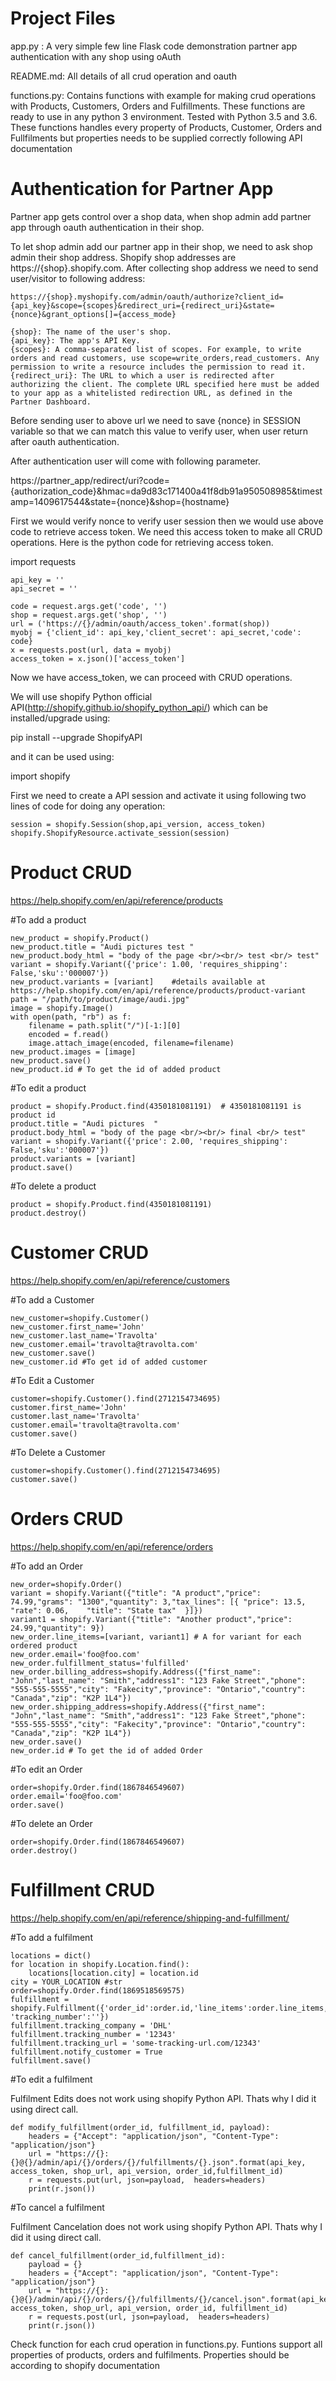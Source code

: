 # Project Files

app.py : A very simple few line Flask code demonstration partner app authentication with any shop using oAuth

README.md: All details of all crud operation and oauth

functions.py: Contains functions with example for making crud operations with Products, Customers, Orders and Fulfillments. These functions are ready to use in any python 3 environment. Tested with Python 3.5 and 3.6. These functions handles every property of Products, Customer, Orders and Fullfilments but properties needs to be supplied correctly following API documentation

# Authentication for Partner App

Partner app gets control over a shop data, when shop admin add partner app through oauth authentication in their shop.

To let shop admin add our partner app in their shop, we need to ask shop admin their shop address. Shopify shop addresses are https://{shop}.shopify.com. After collecting shop address we need to send user/visitor to following address:
```
https://{shop}.myshopify.com/admin/oauth/authorize?client_id={api_key}&scope={scopes}&redirect_uri={redirect_uri}&state={nonce}&grant_options[]={access_mode}

{shop}: The name of the user's shop.
{api_key}: The app's API Key.
{scopes}: A comma-separated list of scopes. For example, to write orders and read customers, use scope=write_orders,read_customers. Any permission to write a resource includes the permission to read it.
{redirect_uri}: The URL to which a user is redirected after authorizing the client. The complete URL specified here must be added to your app as a whitelisted redirection URL, as defined in the Partner Dashboard.
```
Before sending user to above url we need to save {nonce} in SESSION variable so that we can match this value to verify user, when user return after oauth authentication.

After authentication user will come with following parameter.

https://partner_app/redirect/uri?code={authorization_code}&hmac=da9d83c171400a41f8db91a950508985&timestamp=1409617544&state={nonce}&shop={hostname} 

First we would verify nonce to verify user session then we would use above code to retrieve access token. We need this access token to make all CRUD operations. Here is the python code for retrieving access token.

import requests
```
api_key = ''
api_secret = ''

code = request.args.get('code', '')
shop = request.args.get('shop', '')
url = ('https://{}/admin/oauth/access_token'.format(shop))
myobj = {'client_id': api_key,'client_secret': api_secret,'code': code}
x = requests.post(url, data = myobj)
access_token = x.json()['access_token']
```
Now we have access_token, we can proceed with CRUD operations.

We will use shopify Python official API(http://shopify.github.io/shopify_python_api/) which can be installed/upgrade using:

pip install --upgrade ShopifyAPI

and it can be used using:

import shopify

First we need to create a API session and activate it using following two lines of code for doing any operation:
```
session = shopify.Session(shop,api_version, access_token)
shopify.ShopifyResource.activate_session(session)
```
# Product CRUD
https://help.shopify.com/en/api/reference/products

#To add a product

```
new_product = shopify.Product()
new_product.title = "Audi pictures test "
new_product.body_html = "body of the page <br/><br/> test <br/> test"
variant = shopify.Variant({'price': 1.00, 'requires_shipping': False,'sku':'000007'})
new_product.variants = [variant]	#details available at https://help.shopify.com/en/api/reference/products/product-variant
path = "/path/to/product/image/audi.jpg"
image = shopify.Image()
with open(path, "rb") as f:
    filename = path.split("/")[-1:][0]
    encoded = f.read()
    image.attach_image(encoded, filename=filename)
new_product.images = [image]
new_product.save()
new_product.id # To get the id of added product
```
#To edit a product

```
product = shopify.Product.find(4350181081191)  # 4350181081191 is product id
product.title = "Audi pictures  "
product.body_html = "body of the page <br/><br/> final <br/> test"
variant = shopify.Variant({'price': 2.00, 'requires_shipping': False,'sku':'000007'})
product.variants = [variant]
product.save()
```

#To delete a product

```
product = shopify.Product.find(4350181081191)
product.destroy()
```

# Customer CRUD
https://help.shopify.com/en/api/reference/customers

#To add a Customer

```
new_customer=shopify.Customer()
new_customer.first_name='John'
new_customer.last_name='Travolta'
new_customer.email='travolta@travolta.com'
new_customer.save()
new_customer.id #To get id of added customer
```

#To Edit a Customer
```
customer=shopify.Customer().find(2712154734695)
customer.first_name='John'
customer.last_name='Travolta'
customer.email='travolta@travolta.com'
customer.save()
```

#To Delete a Customer

```
customer=shopify.Customer().find(2712154734695)
customer.save()
```

# Orders CRUD
https://help.shopify.com/en/api/reference/orders

#To add an Order

```
new_order=shopify.Order()
variant = shopify.Variant({"title": "A product","price": 74.99,"grams": "1300","quantity": 3,"tax_lines": [{ "price": 13.5,    "rate": 0.06,    "title": "State tax"  }]})
variant1 = shopify.Variant({"title": "Another product","price": 24.99,"quantity": 9})
new_order.line_items=[variant, variant1] # A for variant for each ordered product 
new_order.email='foo@foo.com'
new_order.fulfillment_status='fulfilled'
new_order.billing_address=shopify.Address({"first_name": "John","last_name": "Smith","address1": "123 Fake Street","phone": "555-555-5555","city": "Fakecity","province": "Ontario","country": "Canada","zip": "K2P 1L4"})
new_order.shipping_address=shopify.Address({"first_name": "John","last_name": "Smith","address1": "123 Fake Street","phone": "555-555-5555","city": "Fakecity","province": "Ontario","country": "Canada","zip": "K2P 1L4"})
new_order.save()
new_order.id # To get the id of added Order
```

#To edit an Order

```
order=shopify.Order.find(1867846549607)
order.email='foo@foo.com'
order.save()
```

#To delete an Order

```
order=shopify.Order.find(1867846549607)
order.destroy()
```

# Fulfillment CRUD
https://help.shopify.com/en/api/reference/shipping-and-fulfillment/

#To add a fulfilment

```
locations = dict()
for location in shopify.Location.find():
    locations[location.city] = location.id
city = YOUR_LOCATION #str
order=shopify.Order.find(1869518569575)
fulfillment = shopify.Fulfillment({'order_id':order.id,'line_items':order.line_items,'location_id':locations[city], 'tracking_number':''})
fulfillment.tracking_company = 'DHL'
fulfillment.tracking_number = '12343'
fulfillment.tracking_url = 'some-tracking-url.com/12343'
fulfillment.notify_customer = True
fulfillment.save()
```

#To edit a fulfilment

Fulfilment Edits does not work using shopify Python API. Thats why I did it using direct call.
```
def modify_fulfillment(order_id, fulfillment_id, payload):
    headers = {"Accept": "application/json", "Content-Type": "application/json"}
    url = "https://{}:{}@{}/admin/api/{}/orders/{}/fulfillments/{}.json".format(api_key, access_token, shop_url, api_version, order_id,fulfillment_id)
    r = requests.put(url, json=payload,  headers=headers)
    print(r.json())
```

#To cancel a fulfilment

Fulfilment Cancelation does not work using shopify Python API. Thats why I did it using direct call.
```
def cancel_fulfillment(order_id,fulfillment_id):
    payload = {}
    headers = {"Accept": "application/json", "Content-Type": "application/json"}
    url = "https://{}:{}@{}/admin/api/{}/orders/{}/fulfillments/{}/cancel.json".format(api_key, access_token, shop_url, api_version, order_id, fulfillment_id)
    r = requests.post(url, json=payload,  headers=headers)
    print(r.json())
```


Check function for each crud operation in functions.py. Funtions support all properties of products, orders and fulfilments. Properties should be according to shopify documentation


